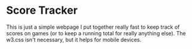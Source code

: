# Score Tracker
This is just a simple webpage I put together really fast to keep track of scores on games (or to keep a running total for really anything else). The w3.css isn't necessary, but it helps for mobile devices.
